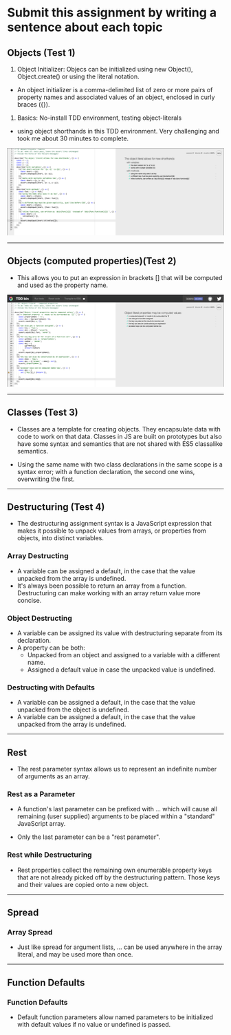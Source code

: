 # Submit this assignment by writing a sentence about each topic

## Objects (Test 1)

1. Object Initializer: Objecs can be initialized using new Object(), Object.create() or using the literal notation.

- An object initializer is a comma-delimited list of zero or more pairs of property names and associated values of an object, enclosed in curly braces ({}).

1. Basics: No-install TDD environment, testing object-literals

- using object shorthands in this TDD environment. Very challenging and took me about 30 minutes to complete.

<img src ="screenshots/object.png">

---

## Objects (computed properties)(Test 2)

- This allows you to put an expression in brackets [] that will be computed and used as the property name.

<img src ="screenshots/computed-1.png">

---

## Classes (Test 3)

- Classes are a template for creating objects. They encapsulate data with code to work on that data. Classes in JS are built on prototypes but also have some syntax and semantics that are not shared with ES5 classalike semantics.

- Using the same name with two class declarations in the same scope is a syntax error; with a function declaration, the second one wins, overwriting the first.

---

## Destructuring (Test 4)

- The destructuring assignment syntax is a JavaScript expression that makes it possible to unpack values from arrays, or properties from objects, into distinct variables.

### Array Destructing

- A variable can be assigned a default, in the case that the value unpacked from the array is undefined.
- It's always been possible to return an array from a function. Destructuring can make working with an array return value more concise.

### Object Destructing

- A variable can be assigned its value with destructuring separate from its declaration.
- A property can be both:
  - Unpacked from an object and assigned to a variable with a different name.
  - Assigned a default value in case the unpacked value is undefined.

### Destructing with Defaults

- A variable can be assigned a default, in the case that the value unpacked from the object is undefined.
- A variable can be assigned a default, in the case that the value unpacked from the array is undefined.

---

## Rest

- The rest parameter syntax allows us to represent an indefinite number of arguments as an array.

### Rest as a Parameter

- A function's last parameter can be prefixed with ... which will cause all remaining (user supplied) arguments to be placed within a "standard" JavaScript array.

- Only the last parameter can be a "rest parameter".

### Rest while Destructuring

- Rest properties collect the remaining own enumerable property keys that are not already picked off by the destructuring pattern. Those keys and their values are copied onto a new object.

---

## Spread

### Array Spread

- Just like spread for argument lists, ... can be used anywhere in the array literal, and may be used more than once.

---

## Function Defaults

### Function Defaults

- Default function parameters allow named parameters to be initialized with default values if no value or undefined is passed.
